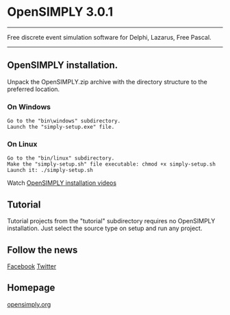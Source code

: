 # OpenSIMPLY 3.0.1
******************

Free discrete event simulation software for Delphi, Lazarus, Free Pascal.
****************************************************************************************

## OpenSIMPLY installation.

Unpack the OpenSIMPLY.zip archive with the directory structure to the preferred location.

### On Windows

    Go to the "bin\windows" subdirectory.
    Launch the "simply-setup.exe" file.

### On Linux
 
    Go to the "bin/linux" subdirectory.
    Make the "simply-setup.sh" file executable: chmod +x simply-setup.sh
    Launch it: ./simply-setup.sh  


Watch [OpenSIMPLY installation videos](https://www.youtube.com/playlist?list=PLnyWoktGqACfmaw4hh7LUbjeVIhSYfh_W)

## Tutorial 

Tutorial projects from the "tutorial" subdirectory requires no OpenSIMPLY installation. 
Just select the source type on setup and run any project.


## Follow the news 
 
[Facebook](https://www.facebook.com/OpenSIMPLY-1870256963235731) 
[Twitter](https://www.twitter.com/OpenSIMPLY) 

## Homepage
 
[opensimply.org](https://opensimply.org/)
